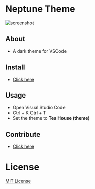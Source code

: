 # Neptune Theme

![screenshot](https://user-images.githubusercontent.com/95512568/146679586-741ccd86-7333-44d6-8508-b27e742e9b92.png)

## About
- A dark theme for VSCode
## Install
- [Click here]()
## Usage
- Open Visual Studio Code
- Ctrl + K Ctrl + T
- Set the theme to **Tea House (theme)**
## Contribute
- [Click here](https://github.com/FireMegrez/Tea-House-theme/issues)

# License
[MIT License](./LICENSE)
